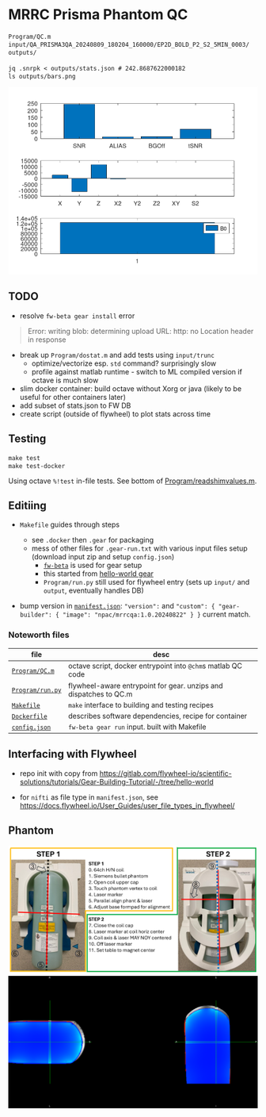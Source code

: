 # MRRC Prisma Phantom QC

```shell
Program/QC.m input/QA_PRISMA3QA_20240809_180204_160000/EP2D_BOLD_P2_S2_5MIN_0003/ outputs/

jq .snrpk < outputs/stats.json # 242.8687622000182
ls outputs/bars.png
```

![](output/bars.png)


## TODO

  * resolve `fw-beta gear install` error
>  Error: writing blob: determining upload URL: http: no Location header in response
  * break up `Program/dostat.m` and add tests using `input/trunc`
    * optimize/vectorize esp. `std` command? surprisingly slow
    * profile against matlab runtime - switch to ML compiled version if octave is much slow
  * slim docker container: build octave without Xorg or java (likely to be useful for other containers later)
  * add subset of stats.json to FW DB
  * create script (outside of flywheel) to plot stats across time

## Testing

```
make test
make test-docker
```

Using octave `%!test` in-file tests. See bottom of [Program/readshimvalues.m](Program/readshimvalues.m).

## Editiing

 * `Makefile` guides through steps 
   * see `.docker` then `.gear` for packaging
   * mess of other files for `.gear-run.txt` with various input files setup (download input zip and setup `config.json`)
      * [`fw-beta`](https://flywheel-io.gitlab.io/tools/app/cli/fw-beta/) is used for gear setup
      * this started from [hello-world gear](https://gitlab.com/flywheel-io/scientific-solutions/tutorials/Gear-Building-Tutorial/-/tree/hello-world)
      * `Program/run.py` still used for flywheel entry (sets up `input/` and `output`, eventually handles DB)

 * bump version in [`manifest.json`](manifest.json): `"version":` and `"custom": { "gear-builder": { "image": "npac/mrrcqa:1.0.20240822" } }`  current match.


### Noteworth files

|file|desc|
|--|--|
|[`Program/QC.m`](Program/QC.m) | octave script, docker entrypoint into `@chm`s matlab QC code|
|[`Program/run.py`](Program/run.py) | flywheel-aware entrypoint for gear. unzips and dispatches to QC.m |
|[`Makefile`](Makefile) | `make` interface to building and testing recipes |
|[`Dockerfile`](Dockerfile) | describes software dependencies, recipe for container |
|[`config.json`](config.json) | `fw-beta gear run` input. built with Makefile |

## Interfacing with Flywheel
 * repo init with copy from https://gitlab.com/flywheel-io/scientific-solutions/tutorials/Gear-Building-Tutorial/-/tree/hello-world

 * for `nifti` as file type in `manifest.json`, see https://docs.flywheel.io/User_Guides/user_file_types_in_flywheel/


## Phantom

![](docs/QAphantcoil.png)
![](docs/screenshot.png)
